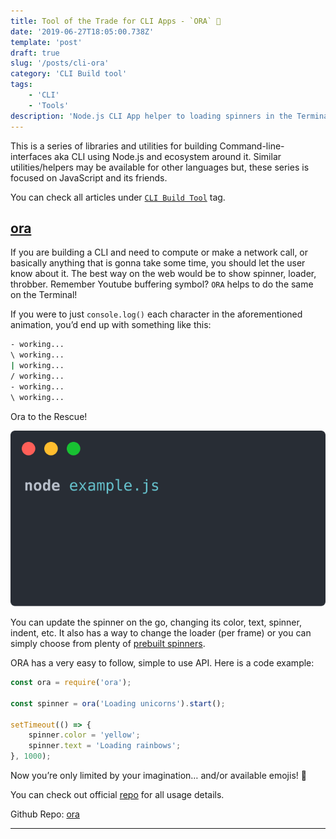 ```yaml
---
title: Tool of the Trade for CLI Apps - `ORA` 🔅
date: '2019-06-27T18:05:00.738Z'
template: 'post'
draft: true
slug: '/posts/cli-ora'
category: 'CLI Build tool'
tags:
    - 'CLI'
    - 'Tools'
description: 'Node.js CLI App helper to loading spinners in the Terminal'
---
```


This is a series of libraries and utilities for building Command-line-interfaces aka CLI using Node.js and ecosystem around it. Similar utilities/helpers may be available for other languages but, these series is focused on JavaScript and its friends.

You can check all articles under [`CLI Build Tool`](/category/cli-build-tool/) tag.

## [ora](https://github.com/sindresorhus/ora)

If you are building a CLI and need to compute or make a network call, or basically anything that is gonna take some time, you should let the user know about it. The best way on the web would be to show spinner, loader, throbber. Remember Youtube buffering symbol? `ORA` helps to do the same on the Terminal!

If you were to just `console.log()` each character in the aforementioned animation, you’d end up with something like this:

```bash
- working...
\ working...
| working...
/ working...
- working...
\ working...
```

Ora to the Rescue!

![Screenshot](./ora.svg)

You can update the spinner on the go, changing its color, text, spinner, indent, etc. It also has a way to change the loader (per frame) or you can simply choose from plenty of [prebuilt spinners](https://github.com/sindresorhus/cli-spinners/blob/master/spinners.json).

ORA has a very easy to follow, simple to use API. Here is a code example:

```javascript
const ora = require('ora');

const spinner = ora('Loading unicorns').start();

setTimeout(() => {
	spinner.color = 'yellow';
	spinner.text = 'Loading rainbows';
}, 1000);
```

Now you’re only limited by your imagination… and/or available emojis! 🛴

You can check out official [repo](https://github.com/sindresorhus/ora) for all usage details.

Github Repo: [ora](https://github.com/sindresorhus/ora)

---
